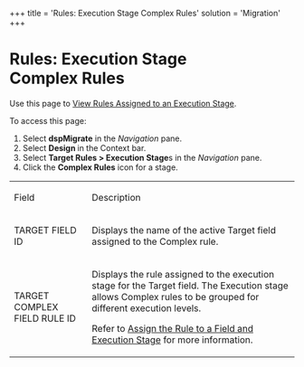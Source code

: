 +++
title = 'Rules: Execution Stage Complex Rules'
solution = 'Migration'
+++

# Rules: Execution Stage Complex Rules

<div class="use">

Use this page to [View Rules Assigned to an Execution
Stage](../Use_Cases/Complex_Rules.htm#View_Rules_Assigned_to_an_Exec).

</div>

To access this page:

1.  Select <span style="font-weight: bold;">dspMigrate</span> in the
    <span style="font-style: italic;">Navigation</span> pane.
2.  Select <span style="font-weight: bold;">Design </span>in the Context
    bar.
3.  Select <span style="font-weight: bold;">Target Rules \> Execution
    Stage</span>s in the
    <span style="font-style: italic;">Navigation</span> pane.
4.  Click the <span style="font-weight: bold;">Complex Rules</span> icon
    for a stage.

<table>
<tbody>
<tr class="odd">
<td><p>Field</p></td>
<td><p>Description</p></td>
</tr>
<tr class="even">
<td><p>TARGET FIELD ID</p></td>
<td><p>Displays the name of the active Target field assigned to the Complex rule.</p></td>
</tr>
<tr class="odd">
<td><p>TARGET COMPLEX FIELD RULE ID</p></td>
<td><p>Displays the rule assigned to the execution stage for the Target field. The Execution stage allows Complex rules to be grouped for different execution levels.</p>
<p>Refer to <a href="../Use_Cases/Complex_Rules.htm#Assign_the_Rule_to_a_Field">Assign the Rule to a Field and Execution Stage</a> for more information.</p></td>
</tr>
</tbody>
</table>

